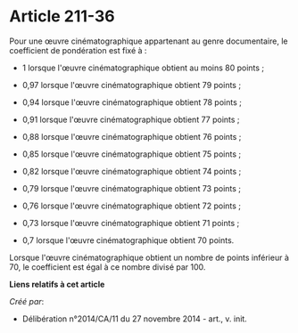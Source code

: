 # Article 211-36

Pour une œuvre cinématographique appartenant au genre documentaire, le coefficient de pondération est fixé à :

- 1 lorsque l'œuvre cinématographique obtient au moins 80 points ;

- 0,97 lorsque l'œuvre cinématographique obtient 79 points ;

- 0,94 lorsque l'œuvre cinématographique obtient 78 points ;

- 0,91 lorsque l'œuvre cinématographique obtient 77 points ;

- 0,88 lorsque l'œuvre cinématographique obtient 76 points ;

- 0,85 lorsque l'œuvre cinématographique obtient 75 points ;

- 0,82 lorsque l'œuvre cinématographique obtient 74 points ;

- 0,79 lorsque l'œuvre cinématographique obtient 73 points ;

- 0,76 lorsque l'œuvre cinématographique obtient 72 points ;

- 0,73 lorsque l'œuvre cinématographique obtient 71 points ;

- 0,7 lorsque l'œuvre cinématographique obtient 70 points. 

Lorsque l'œuvre cinématographique obtient un nombre de points inférieur à 70, le coefficient est égal à ce nombre divisé par
100.

**Liens relatifs à cet article**

_Créé par_:

  - Délibération n°2014/CA/11 du 27 novembre 2014 - art., v. init.
